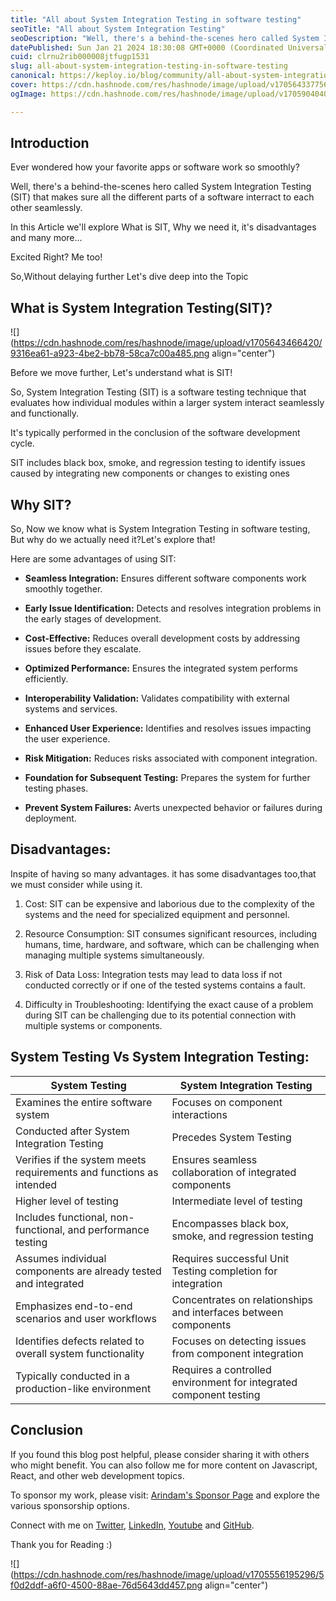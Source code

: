 ```yaml
---
title: "All about System Integration Testing in software testing"
seoTitle: "All about System Integration Testing"
seoDescription: "Well, there's a behind-the-scenes hero called System Integration Testing (SIT) that makes sure all the different parts of a software interract to each other"
datePublished: Sun Jan 21 2024 18:30:08 GMT+0000 (Coordinated Universal Time)
cuid: clrnu2rib000008jtfugp1531
slug: all-about-system-integration-testing-in-software-testing
canonical: https://keploy.io/blog/community/all-about-system-integration-testing-in-software-testing
cover: https://cdn.hashnode.com/res/hashnode/image/upload/v1705643377569/2f0ac399-57b9-416b-926c-c9a0c7019b66.png
ogImage: https://cdn.hashnode.com/res/hashnode/image/upload/v1705904040281/f1bb9f85-6994-4b91-a95e-6084d3cef738.png

---
```


## Introduction

Ever wondered how your favorite apps or software work so smoothly?

Well, there's a behind-the-scenes hero called System Integration Testing (SIT) that makes sure all the different parts of a software interract to each other seamlessly.

In this Article we'll explore What is SIT, Why we need it, it's disadvantages and many more...

Excited Right? Me too!

So,Without delaying further Let's dive deep into the Topic

## What is System Integration Testing(SIT)?

![](https://cdn.hashnode.com/res/hashnode/image/upload/v1705643466420/9316ea61-a923-4be2-bb78-58ca7c00a485.png align="center")

Before we move further, Let's understand what is SIT!

So, System Integration Testing (SIT) is a software testing technique that evaluates how individual modules within a larger system interact seamlessly and functionally.

It's typically performed in the conclusion of the software development cycle.

SIT includes black box, smoke, and regression testing to identify issues caused by integrating new components or changes to existing ones

## Why SIT?

So, Now we know what is System Integration Testing in software testing, But why do we actually need it?Let's explore that!

Here are some advantages of using SIT:

* **Seamless Integration:** Ensures different software components work smoothly together.
    
* **Early Issue Identification:** Detects and resolves integration problems in the early stages of development.
    
* **Cost-Effective:** Reduces overall development costs by addressing issues before they escalate.
    
* **Optimized Performance:** Ensures the integrated system performs efficiently.
    
* **Interoperability Validation:** Validates compatibility with external systems and services.
    
* **Enhanced User Experience:** Identifies and resolves issues impacting the user experience.
    
* **Risk Mitigation:** Reduces risks associated with component integration.
    
* **Foundation for Subsequent Testing:** Prepares the system for further testing phases.
    
* **Prevent System Failures:** Averts unexpected behavior or failures during deployment.
    

## Disadvantages:

Inspite of having so many advantages. it has some disadvantages too,that we must consider while using it.

1. Cost: SIT can be expensive and laborious due to the complexity of the systems and the need for specialized equipment and personnel.
    
2. Resource Consumption: SIT consumes significant resources, including humans, time, hardware, and software, which can be challenging when managing multiple systems simultaneously.
    
3. Risk of Data Loss: Integration tests may lead to data loss if not conducted correctly or if one of the tested systems contains a fault.
    
4. Difficulty in Troubleshooting: Identifying the exact cause of a problem during SIT can be challenging due to its potential connection with multiple systems or components.
    

## System Testing Vs System Integration Testing:

| **System Testing** | **System Integration Testing** |
| --- | --- |
| Examines the entire software system | Focuses on component interactions |
| Conducted after System Integration Testing | Precedes System Testing |
| Verifies if the system meets requirements and functions as intended | Ensures seamless collaboration of integrated components |
| Higher level of testing | Intermediate level of testing |
| Includes functional, non-functional, and performance testing | Encompasses black box, smoke, and regression testing |
| Assumes individual components are already tested and integrated | Requires successful Unit Testing completion for integration |
| Emphasizes end-to-end scenarios and user workflows | Concentrates on relationships and interfaces between components |
| Identifies defects related to overall system functionality | Focuses on detecting issues from component integration |
| Typically conducted in a production-like environment | Requires a controlled environment for integrated component testing |

## Conclusion

If you found this blog post helpful, please consider sharing it with others who might benefit. You can also follow me for more content on Javascript, React, and other web development topics.

To sponsor my work, please visit: [Arindam's Sponsor Page](https://arindam1729.hashnode.dev/sponsor) and explore the various sponsorship options.

Connect with me on [Twitter](https://twitter.com/intent/follow?screen_name=Arindam_1729), [LinkedIn](https://www.linkedin.com/in/arindam2004/), [Youtube](https://www.youtube.com/channel/@Arindam_1729) and [GitHub](https://github.com/Arindam200).

Thank you for Reading :)

![](https://cdn.hashnode.com/res/hashnode/image/upload/v1705556195296/5f0d2ddf-a6f0-4500-88ae-76d5643dd457.png align="center")